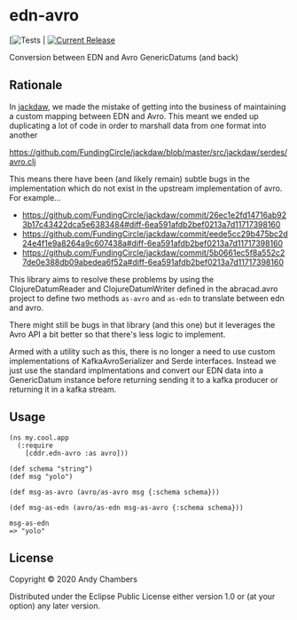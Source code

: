 # edn-avro

[![Tests](https://github.com/cddr/edn-avro/actions/workflows/test.yml/badge.svg) |
[![Current Release](https://img.shields.io/clojars/v/cddr/edn-avro.svg)](https://clojars.org/cddr/edn-avro)

Conversion between EDN and Avro GenericDatums (and back)

## Rationale

In [jackdaw](https://github.com/fundingcircle/jackdaw), we made the
mistake of getting into the business of maintaining a custom mapping
between EDN and Avro. This meant we ended up duplicating a lot of code
in order to marshall data from one format into another

https://github.com/FundingCircle/jackdaw/blob/master/src/jackdaw/serdes/avro.clj

This means there have been (and likely remain) subtle bugs in the implementation
which do not exist in the upstream implementation of avro. For example...

  * https://github.com/FundingCircle/jackdaw/commit/26ec1e2fd14716ab923b17c43422dca5e6383484#diff-6ea591afdb2bef0213a7d11717398160
  * https://github.com/FundingCircle/jackdaw/commit/eede5cc29b475bc2d24e4f1e9a8264a9c607438a#diff-6ea591afdb2bef0213a7d11717398160
  * https://github.com/FundingCircle/jackdaw/commit/5b0661ec5f8a552c27de0e388db09abedea6f52a#diff-6ea591afdb2bef0213a7d11717398160

This library aims to resolve these problems by using the ClojureDatumReader
and ClojureDatumWriter defined in the abracad.avro project to define two
methods `as-avro` and `as-edn` to translate between edn and avro.

There might still be bugs in that library (and this one) but it leverages
the Avro API a bit better so that there's less logic to implement.

Armed with a utility such as this, there is no longer a need to use custom
implementations of KafkaAvroSerializer and Serde interfaces. Instead we just
use the standard implmentations and convert our EDN data into a GenericDatum
instance before returning sending it to a kafka producer or returning it in
a kafka stream.

## Usage

```
(ns my.cool.app
  (:require
    [cddr.edn-avro :as avro]))

(def schema "string")
(def msg "yolo")

(def msg-as-avro (avro/as-avro msg {:schema schema}))

(def msg-as-edn (avro/as-edn msg-as-avro {:schema schema}))

msg-as-edn
=> "yolo"

```

## License

Copyright © 2020 Andy Chambers

Distributed under the Eclipse Public License either version 1.0 or (at
your option) any later version.
